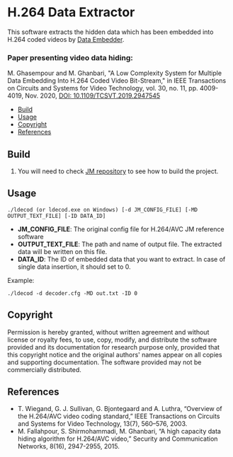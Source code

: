 H.264 Data Extractor
===============

This software extracts the hidden data which has been embedded into H.264 coded videos by <a target="_blank" href="https://github.com/mohghasem/DataHidingH264">Data Embedder</a>.

### Paper presenting video data hiding:
M. Ghasempour and M. Ghanbari, "A Low Complexity System for Multiple Data Embedding Into H.264 Coded Video Bit-Stream," in IEEE Transactions on Circuits and Systems for Video Technology, vol. 30, no. 11, pp. 4009-4019, Nov. 2020, [DOI: 10.1109/TCSVT.2019.2947545](https://doi.org/10.1109/TCSVT.2019.2947545)

- [Build](#build)
- [Usage](#usage)
- [Copyright](#copyright)
- [References](#references)

Build
----------------------------------------------

1. You will need to check [JM repository](https://vcgit.hhi.fraunhofer.de/jvet/JM) to see how to build the project.

Usage
----------------------------------------------
```
./ldecod (or ldecod.exe on Windows) [-d JM_CONFIG_FILE] [-MD OUTPUT_TEXT_FILE] [-ID DATA_ID]
```
- **JM_CONFIG_FILE**: The original config file for H.264/AVC JM reference software
- **OUTPUT_TEXT_FILE**: The path and name of output file. The extracted data will be written on this file.
- **DATA_ID**: The ID of embedded data that you want to extract. In case of single data insertion, it should set to 0.

Example:
```
./ldecod -d decoder.cfg -MD out.txt -ID 0
```


Copyright
----------------------------------------------
Permission is hereby granted, without written agreement and without license or royalty fees, to use, copy, modify, and distribute the software provided and its documentation for research purpose only, provided that this copyright notice and the original authors' names appear on all copies and supporting documentation. The software provided may not be commercially distributed.

References
----------------------------------------------
- T. Wiegand, G. J. Sullivan, G. Bjontegaard and A. Luthra, “Overview of the H.264/AVC video coding standard,” IEEE Transactions on Circuits and Systems for Video Technology, 13(7), 560–576, 2003.
- M. Fallahpour, S. Shirmohammadi, M. Ghanbari, “A high capacity data hiding algorithm for H.264/AVC video,” Security and Communication Networks, 8(16), 2947-2955, 2015.
